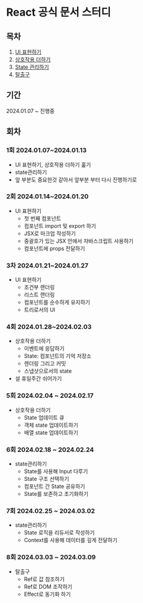 # React 공식 문서 스터디

## 목차

1. [UI 표현하기](1.UI표현하기.md)
2. [상호작용 더하기](<2.상호작용성 더하기.md>)
3. [State 관리하기](<3.State 관리하기.md>)
4. [탈출구](4.탈출구.md)

## 기간

2024.01.07 ~ 진행중

## 회차

### 1회 2024.01.07~2024.01.13

- UI 표현하기, 상호작용 더하기 훑기
- state관리하기
- 앞 부분도 중요한것 같아서 앞부분 부터 다시 진행하기로

### 2회 2024.01.14~2024.01.20

- UI 표현하기
  - 첫 번째 컴포넌트
  - 컴포넌트 import 및 export 하기
  - JSX로 마크업 작성하기
  - 중괄호가 있는 JSX 안에서 자바스크립트 사용하기
  - 컴포넌트에 props 전달하기

### 3차 2024.01.21~2024.01.27

- UI 표현하기
  - 조건부 랜더링
  - 리스트 랜더링
  - 컴포넌트를 순수하게 유지하기
  - 트리로서의 UI

### 4회 2024.01.28~2024.02.03

- 상호작용 더하기
  - 이벤트에 응답하기
  - State: 컴포넌트의 기억 저장소
  - 렌더링 그리고 커밋
  - 스냅샷으로서의 state
- 설 휴일주간 쉬어가기

### 5회 2024.02.04 ~ 2024.02.17

- 상호작용 더하기
  - State 업데이트 큐
  - 객체 state 업데이트하기
  - 배열 state 업데이트하기

### 6회 2024.02.18 ~ 2024.02.24

- state관리하기
  - State를 사용해 Input 다루기
  - State 구조 선택하기
  - 컴포넌트 간 State 공유하기
  - State를 보존하고 초기화하기

### 7회 2024.02.25 ~ 2024.03.02

- state관리하기
  - State 로직을 리듀서로 작성하기
  - Context를 사용해 데이터를 깊게 전달하기

### 8회 2024.03.03 ~ 2024.03.09

- 탈출구
  - Ref로 값 참조하기
  - Ref로 DOM 조작하기
  - Effect로 동기화 하기
